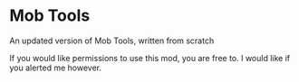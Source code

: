 Mob Tools
=========

An updated version of Mob Tools, written from scratch

If you would like permissions to use this mod, you are free to. I would like if you alerted me however. 
